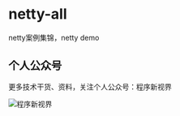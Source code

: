 # netty-all
netty案例集锦，netty demo

## 个人公众号

更多技术干货、资料，关注个人公众号：程序新视界

![程序新视界](https://www.choupangxia.com/wp-content/uploads/2019/07/weixin.jpg)
